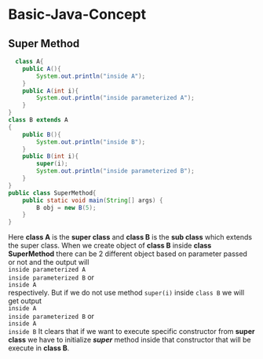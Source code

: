 # Basic-Java-Concept

## Super Method
```java
  class A{
    public A(){
        System.out.println("inside A");
    }
    public A(int i){
        System.out.println("inside parameterized A");
    }
}
class B extends A
{
    public B(){
        System.out.println("inside B");
    }
    public B(int i){
        super(i);
        System.out.println("inside parameterized B");
    }
}
public class SuperMethod{
    public static void main(String[] args) {
        B obj = new B(5);
    }
}
```
Here **class A** is the **super class** and **class B** is the **sub class**
which extends the super class. When we create object of **class B** 
inside **class SuperMethod** there can be 2 different object based on 
parameter passed or not and the output will </br>```inside parameterized A```</br>
```inside parameterized B``` 
or</br> 
```inside A```</br>
respectively. But if we do not use method ```super(i)``` inside ```class B```
 we will get output</br>
  ```inside A``` </br>
  ```inside parameterized B```
  or </br>
  ```inside A``` </br>
  ```inside B``` 
  It clears that if we want to execute specific constructor from **super class** we have to initialize **_super_** method inside that constructor that will be 
  execute in **class B**. 
